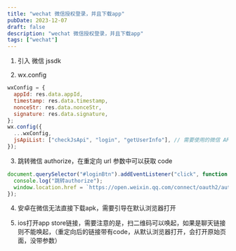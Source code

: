 ```yaml
---
title: "wechat 微信授权登录，并且下载app"
pubDate: 2023-12-07
draft: false
description: "wechat 微信授权登录，并且下载app"
tags: ["wechat"]
---
```


1. 引入 微信 jssdk
<script src="https://res.wx.qq.com/open/js/jweixin-1.6.0.js"></script>

2. wx.config

```js
wxConfig = {
  appId: res.data.appId,
  timestamp: res.data.timestamp,
  nonceStr: res.data.nonceStr,
  signature: res.data.signature,
};
wx.config({
  ...wxConfig,
  jsApiList: ["checkJsApi", "login", "getUserInfo"], // 需要使用的微信 API 列表
});
```

3. 跳转微信 authorize，在重定向 url 参数中可以获取 code

```js
document.querySelector("#loginBtn").addEventListener("click", function () {
  console.log("跳转authorize");
  window.location.href = `https://open.weixin.qq.com/connect/oauth2/authorize?appid=${wxConfig.appId}&redirect_uri=${url}&response_type=code&scope=snsapi_userinfo&state=STATE#wechat_redirect`;
});
```

4. 安卓在微信无法直接下载apk，需要引导在默认浏览器打开

5. ios打开app store链接，需要注意的是，扫二维码可以唤起，如果是聊天链接则不能唤起，（重定向后的链接带有code，从默认浏览器打开，会打开原始页面，没带参数）
